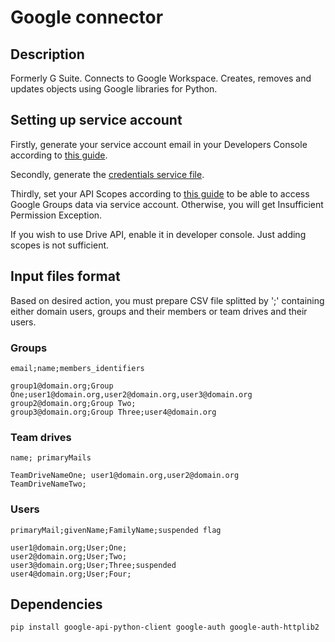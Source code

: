 # Google connector

## Description
Formerly G Suite. Connects to Google Workspace. Creates, removes and updates objects using Google libraries for Python.

## Setting up service account
Firstly, generate your service account email in your Developers Console
according to [this guide](https://developers.google.com/identity/protocols/oauth2/service-account#creatinganaccount).

Secondly, generate the [credentials service file](../configurations/google_service_file).

Thirdly, set your API Scopes according 
to [this guide](https://developers.google.com/identity/protocols/oauth2/service-account#delegatingauthority) to be able 
to access Google Groups data via service account. Otherwise, you will get Insufficient Permission Exception.

If you wish to use Drive API, enable it in developer console. Just adding scopes is not sufficient.

## Input files format
Based on desired action, you must prepare CSV file splitted by ';' containing either domain users, 
groups and their members or team drives and their users.

### Groups
`email;name;members_identifiers`
```
group1@domain.org;Group One;user1@domain.org,user2@domain.org,user3@domain.org
group2@domain.org;Group Two;
group3@domain.org;Group Three;user4@domain.org
```

### Team drives
`name; primaryMails`
```
TeamDriveNameOne; user1@domain.org,user2@domain.org
TeamDriveNameTwo;
```

### Users
`primaryMail;givenName;FamilyName;suspended flag`
```
user1@domain.org;User;One;
user2@domain.org;User;Two;
user3@domain.org;User;Three;suspended
user4@domain.org;User;Four;
```

## Dependencies
```
pip install google-api-python-client google-auth google-auth-httplib2
```
